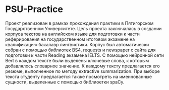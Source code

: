 # PSU-Practice
Проект реализован в рамках прохождения практики в Пятигорском Государственном Университете. Цель проекта заключалась в создании корпуса текстов на английском языке для подготовки к части реферирования на государственном итоговом экзамене на квалификацию бакалавр лингвистики. Корпус был автоматически собран с помощью библиотек BS4, requests и newspaper с сайта для подготовки к части Reading экзамена IELTS. С помощью нейронной сети Bert в каждом тексте были выделены ключевые слова, к которым добавлялось словарное значение. К каждому тексту предлагается его резюме, выполненное по методу extractive summarization. При выборе текста студенту предлагается также посмотреть на именнованные сущности, выделенные с помощью библиоетки spaCy.
